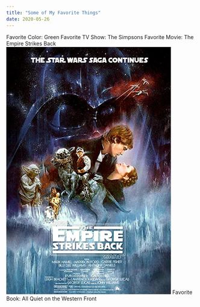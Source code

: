 ```yaml
---
title: "Some of My Favorite Things"
date: 2020-05-26
---
```

Favorite Color: Green
Favorite TV Show: The Simpsons
Favorite Movie: The Empire Strikes Back
![Movie Poster](https://raw.githubusercontent.com/smandayam2/AP-Comp-Sci-Project/master/Empire%20Strikes%20Back.PNG)
Favorite Book: All Quiet on the Western Front
